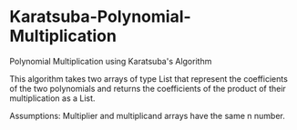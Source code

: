 # Karatsuba-Polynomial-Multiplication
Polynomial Multiplication using Karatsuba's Algorithm

This algorithm takes two arrays of type List<Long> that represent the coefficients of the two polynomials and returns the coefficients of the product of their multiplication as a List<Long>. 

Assumptions:
Multiplier and multiplicand arrays have the same n number.